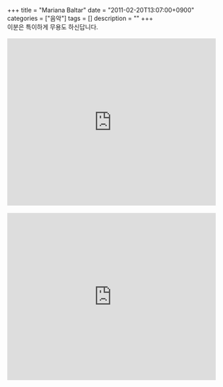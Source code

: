 +++
title = "Mariana Baltar"
date = "2011-02-20T13:07:00+0900"
categories = ["음악"]
tags = []
description = ""
+++
<span class="copyright_entry" style="display:block;" title="Mariana Baltar@@**@@http://shed.egloos.com/3580264"></span>이분은 특이하게 무용도 하신답니다.
<br>
<br>
<embed src="http://www.youtube.com/v/GzF5Va9Ml4c?fs=1&amp;hl=ko_KR" type="application/x-shockwave-flash" allowscriptaccess="always" allowfullscreen="true" width="480" height="385">
<br>
<br>
<embed src="http://www.youtube.com/v/LUmALS-MasA?fs=1&amp;hl=ko_KR" type="application/x-shockwave-flash" allowscriptaccess="always" allowfullscreen="true" width="480" height="385">
<br> 
<!--
       <rdf:RDF xmlns:rdf="http://www.w3.org/1999/02/22-rdf-syntax-ns#"
		    xmlns:dc="http://purl.org/dc/elements/1.1/"
		    xmlns:trackback="http://madskills.com/public/xml/rss/module/trackback/">
       <rdf:Description
	        rdf:about="http://shed.egloos.com/3580264"
	        dc:identifier="http://shed.egloos.com/3580264"
	        dc:title="Mariana Baltar"
	        trackback:ping="http://shed.egloos.com/tb/3580264"/>
       </rdf:RDF>
       -->

<ul></ul>
